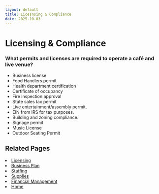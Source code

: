 ```yaml
---
layout: default
title: Licesnsing & Compliance
date: 2025-10-03
---
```


# Licensing & Compliance

### What permits and licenses are required to operate a café and live venue?
- Business license
- Food Handlers permit
- Health department certification
- Certificate of occupancy
- Fire inspection approval
- State sales tax permit
- Live entertainment/assembly permit.
- EIN from IRS for tax purposes.
- Building and zoning compliance.
- Signage permit
- Music License
- Outdoor Seating Permit

## Related Pages
<li><a href="{{ site.baseurl }}/business/licensing.html">Licensing</a></li>
<li><a href="{{ site.baseurl }}/business/plan.html">Business Plan</a></li>
<li><a href="{{ site.baseurl }}/business/staff.html">Staffing</a></li>
<li><a href="{{ site.baseurl }}/business/supplies.html">Supplies</a></li>
<li><a href="{{ site.baseurl }}/business/finances.html">Financial Management</a></li>
<li><a href="{{ site.baseurl }}/index.html">Home</a></li>